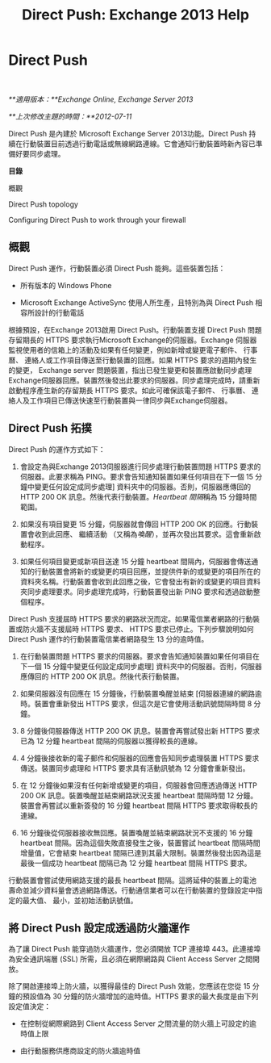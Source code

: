 ﻿---
title: 'Direct Push: Exchange 2013 Help'
TOCTitle: Direct Push
ms:assetid: 373c1629-3d4b-4828-b014-9e103de4ef25
ms:mtpsurl: https://technet.microsoft.com/zh-tw/library/Aa997252(v=EXCHG.150)
ms:contentKeyID: 50472853
ms.date: 05/21/2018
mtps_version: v=EXCHG.150
ms.translationtype: MT
---

# Direct Push

 

_**適用版本：**Exchange Online, Exchange Server 2013_

_**上次修改主題的時間：**2012-07-11_

Direct Push 是內建於 Microsoft Exchange Server 2013功能。Direct Push 持續在行動裝置目前透過行動電話或無線網路連線。它會通知行動裝置時新內容已準備好要同步處理。

**目錄**

概觀

Direct Push topology

Configuring Direct Push to work through your firewall

## 概觀

Direct Push 運作，行動裝置必須 Direct Push 能夠。這些裝置包括：

  - 所有版本的 Windows Phone

  - Microsoft Exchange ActiveSync 使用人所生產，且特別為與 Direct Push 相容所設計的行動電話

根據預設，在Exchange 2013啟用 Direct Push。行動裝置支援 Direct Push 問題存留期長的 HTTPS 要求執行Microsoft Exchange的伺服器。Exchange 伺服器監視使用者的信箱上的活動及如果有任何變更，例如新增或變更電子郵件、 行事曆、 連絡人或工作項目傳送至行動裝置的回應。如果 HTTPS 要求的週期內發生的變更， Exchange server 問題裝置，指出已發生變更和裝置應啟動同步處理Exchange伺服器回應。裝置然後發出此要求的伺服器。同步處理完成時，請重新啟動程序產生新的存留期長 HTTPS 要求。如此可確保該電子郵件、 行事曆、 連絡人及工作項目已傳送快速至行動裝置與一律同步與Exchange伺服器。

## Direct Push 拓撲

Direct Push 的運作方式如下：

1.  會設定為與Exchange 2013伺服器進行同步處理行動裝置問題 HTTPS 要求的伺服器。此要求稱為 PING。要求會告知通知裝置如果任何項目在下一個 15 分鐘中變更任何設定成同步處理\] 資料夾中的伺服器。否則，伺服器應傳回的 HTTP 200 OK 訊息。然後代表行動裝置。*Heartbeat 間隔*稱為 15 分鐘時間範圍。

2.  如果沒有項目變更 15 分鐘，伺服器就會傳回 HTTP 200 OK 的回應。行動裝置會收到此回應、 繼續活動 （又稱為*喚醒*），並再次發出其要求。這會重新啟動程序。

3.  如果任何項目變更或新項目送達 15 分鐘 heartbeat 間隔內，伺服器會傳送通知的行動裝置會將新的或變更的項目回應，並提供件新的或變更的項目所在的資料夾名稱。行動裝置會收到此回應之後，它會發出有新的或變更的項目資料夾同步處理要求。同步處理完成時，行動裝置發出新 PING 要求和透過啟動整個程序。

Direct Push 支援屆時 HTTPS 要求的網路狀況而定。如果電信業者網路的行動裝置或防火牆不支援屆時 HTTPS 要求、 HTTPS 要求已停止。下列步驟說明如何 Direct Push 運作的行動裝置電信業者網路發生 13 分的逾時值。

1.  在行動裝置問題 HTTPS 要求的伺服器。要求會告知通知裝置如果任何項目在下一個 15 分鐘中變更任何設定成同步處理\] 資料夾中的伺服器。否則，伺服器應傳回的 HTTP 200 OK 訊息。然後代表行動裝置。

2.  如果伺服器沒有回應在 15 分鐘後，行動裝置喚醒並結束 \[伺服器連線的網路逾時。裝置會重新發出 HTTPS 要求，但這次是它會使用活動訊號間隔時間 8 分鐘。

3.  8 分鐘後伺服器傳送 HTTP 200 OK 訊息。裝置會再嘗試發出新 HTTPS 要求已為 12 分鐘 heartbeat 間隔的伺服器以獲得較長的連線。

4.  4 分鐘後接收新的電子郵件和伺服器的回應會告知同步處理裝置 HTTPS 要求傳送。裝置同步處理和 HTTPS 要求具有活動訊號為 12 分鐘會重新發出。

5.  在 12 分鐘後如果沒有任何新增或變更的項目，伺服器會回應透過傳送 HTTP 200 OK 訊息。裝置喚醒並結束網路狀況支援 heartbeat 間隔時間 12 分鐘。裝置會再嘗試以重新簽發的 16 分鐘 heartbeat 間隔 HTTPS 要求取得較長的連線。

6.  16 分鐘後從伺服器接收無回應。裝置喚醒並結束網路狀況不支援的 16 分鐘 heartbeat 間隔。因為這個失敗直接發生之後，裝置嘗試 heartbeat 間隔時間增量值，它會結束 heartbeat 間隔已達到其最大限制。裝置然後發出因為這是最後一個成功 heartbeat 間隔已為 12 分鐘 heartbeat 間隔 HTTPS 要求。

行動裝置會嘗試使用網路支援的最長 heartbeat 間隔。這將延伸的裝置上的電池壽命並減少資料量會透過網路傳送。行動通信業者可以在行動裝置的登錄設定中指定的最大值、 最小，並初始活動訊號值。

## 將 Direct Push 設定成透過防火牆運作

為了讓 Direct Push 能穿過防火牆運作，您必須開放 TCP 連接埠 443。此連接埠為安全通訊端層 (SSL) 所需，且必須在網際網路與 Client Access Server 之間開放。

除了開啟連接埠上防火牆，以獲得最佳的 Direct Push 效能，您應該在您從 15 分鐘的預設值為 30 分鐘的防火牆增加的逾時值。HTTPS 要求的最大長度是由下列設定值決定：

  - 在控制從網際網路到 Client Access Server 之間流量的防火牆上可設定的逾時值上限

  - 由行動服務供應商設定的防火牆逾時值


